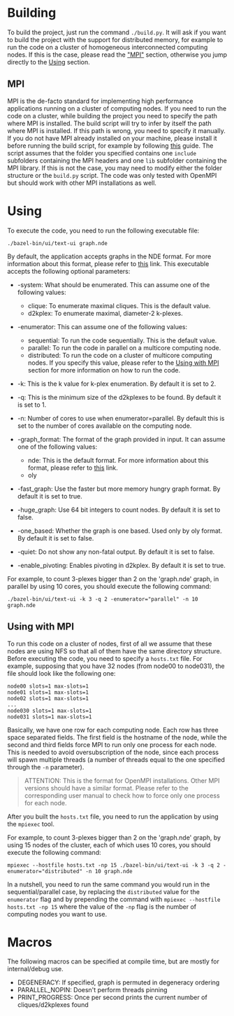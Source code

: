 # Building
To build the project, just run the command ```./build.py```. It will ask if you want to build the project with the support for distributed memory, for example to run the code on a cluster of homogeneous interconnected computing nodes. If this is the case, please read the ["MPI"](#mpi) section, otherwise you jump directly to the [Using](#using) section.  

## MPI
MPI is the de-facto standard for implementing high performance applications running on a cluster of computing nodes. If you need to run the code on a cluster, while building the project you need to specify the path where MPI is installed. The build script will try to infer by itself the path where MPI is installed. If this path is wrong, you need to specify it manually. If you do not have MPI already installed on your machine, please install it before running the build script, for example by following [this](https://www.open-mpi.org/faq/?category=building#easy-build) guide. The script assumes that the folder you specified contains one  ```include``` subfolders containing the MPI headers and one ```lib``` subfolder containing the MPI library. If this is not the case, you may need to modify either the folder structure or the ```build.py``` script. The code was only tested with OpenMPI but should work with other MPI installations as well.

# Using
To execute the code, you need to run the following executable file:
```
./bazel-bin/ui/text-ui graph.nde
```

By default, the application accepts graphs in the NDE format. For more information about this format, please refer to [this](http://lasagne-unifi.sourceforge.net/content/userguide.html#zz-5.1) link.
This executable accepts the following optional parameters:
- -system: What should be enumerated. This can assume one of the following values:
    - clique: To enumerate maximal cliques. This is the default value.
    - d2kplex: To enumerate maximal, diameter-2 k-plexes.

- -enumerator: This can assume one of the following values:
    - sequential: To run the code sequentially. This is the default value.
    - parallel: To run the code in parallel on a multicore computing node.
    - distributed: To run the code on a cluster of multicore computing nodes. If you specify this value, please refer to the [Using with MPI](#using-with-mpi) section for more information on how to run the code.

- -k: This is the k value for k-plex enumeration. By default it is set to 2.

- -q: This is the minimum size of the d2kplexes to be found. By default it is set to 1.

- -n: Number of cores to use when enumerator=parallel. By default this is set to the number of cores available on the computing node.

- -graph_format: The format of the graph provided in input. It can assume one of the following values:
    - nde: This is the default format. For more information about this format, please refer to [this](http://lasagne-unifi.sourceforge.net/content/userguide.html#zz-5.1) link.
    - oly

- -fast_graph: Use the faster but more memory hungry graph format. By default it is set to true.

- -huge_graph: Use 64 bit integers to count nodes. By default it is set to false.

- -one_based: Whether the graph is one based. Used only by oly format. By default it is set to false.

- -quiet: Do not show any non-fatal output. By default it is set to false.

- -enable_pivoting: Enables pivoting in d2kplex. By default it is set to true.


For example, to count 3-plexes bigger than 2 on the 'graph.nde' graph, in parallel by using 10 cores, you should execute the following command:

```
./bazel-bin/ui/text-ui -k 3 -q 2 -enumerator="parallel" -n 10 graph.nde 
```


## Using with MPI
To run this code on a cluster of nodes, first of all we assume that these nodes are using NFS so that all of them have the same directory structure. Before executing the code, you need to specify a ```hosts.txt``` file. For example, supposing that you have 32 nodes (from node00 to node031), the file should look like the following one:

```
node00 slots=1 max-slots=1
node01 slots=1 max-slots=1
node02 slots=1 max-slots=1
...
node030 slots=1 max-slots=1
node031 slots=1 max-slots=1
```

Basically, we have one row for each computing node. Each row has three space separated fields. The first field is the hostname of the node, while the second and third fields force MPI to run only one process for each node. This is needed to avoid oversubscription of the node, since each process will spawn multiple threads (a number of threads equal to the one specified through the ```-n``` parameter). 

> ATTENTION: This is the format for OpenMPI installations. Other MPI versions should have a similar format. Please refer to the corresponding user manual to check how to force only one process for each node.

After you built the ```hosts.txt``` file, you need to run the application by using the ```mpiexec``` tool.



For example, to count 3-plexes bigger than 2 on the 'graph.nde' graph, by using 15 nodes of the cluster, each of which uses 10 cores, you should execute the following command:

```
mpiexec --hostfile hosts.txt -np 15 ./bazel-bin/ui/text-ui -k 3 -q 2 -enumerator="distributed" -n 10 graph.nde 
```

In a nutshell, you need to run the same command you would run in the sequential/parallel case, by replacing the ```distributed``` value for the ```enumerator``` flag and by prepending the command with ```mpiexec --hostfile hosts.txt -np 15``` where the value of the ```-np``` flag is the number of computing nodes you want to use.




# Macros
The following macros can be specified at compile time, but are mostly for internal/debug use.
- DEGENERACY: If specified, graph is permuted in degeneracy ordering
- PARALLEL_NOPIN: Doesn't perform threads pinning
- PRINT_PROGRESS: Once per second prints the current number of cliques/d2kplexes found
